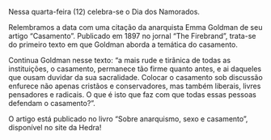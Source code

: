 Nessa quarta-feira (12) celebra-se o Dia dos Namorados.

Relembramos a data com uma citação da anarquista Emma Goldman de seu artigo “Casamento”. Publicado em 1897 no jornal “The Firebrand”, trata-se do primeiro texto em que Goldman aborda a temática do casamento.

Continua Goldman nesse texto: “a mais rude e tirânica de todas as instituições, o casamento, permanece tão firme quanto antes, e ai daqueles que ousam duvidar da sua sacralidade. Colocar o casamento sob discussão enfurece não apenas cristãos e conservadores, mas também liberais, livres pensadores e radicais. O que é isto que faz com que todas essas pessoas defendam o casamento?”.

O artigo está publicado no livro “Sobre anarquismo, sexo e casamento”, disponível no site da Hedra!